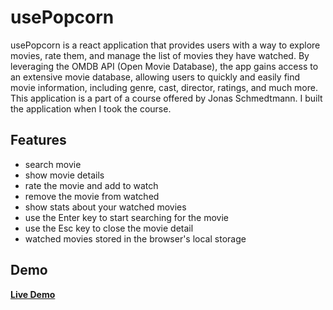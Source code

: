 # usePopcorn

usePopcorn is a react application that provides users with a way to explore movies, rate them, and manage the list of movies they have watched. By leveraging the OMDB API (Open Movie Database), the app gains access to an extensive movie database, allowing users to quickly and easily find movie information, including genre, cast, director, ratings, and much more.
This application is a part of a course offered by Jonas Schmedtmann. I built the application when I took the course.

## Features

- search movie
- show movie details
- rate the movie and add to watch
- remove the movie from watched
- show stats about your watched movies
- use the Enter key to start searching for the movie
- use the Esc key to close the movie detail
- watched movies stored in the browser's local storage

## Demo

**[Live Demo](https://usepopcorn-seven-sigma.vercel.app/)**

